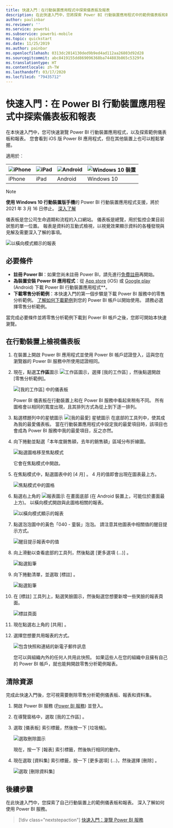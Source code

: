 ```yaml
---
title: 快速入門：在行動裝置應用程式中探索儀表板及報表
description: 在此快速入門中，您將探索 Power BI 行動裝置應用程式中的範例儀表板和報表。
author: paulinbar
ms.reviewer: ''
ms.service: powerbi
ms.subservice: powerbi-mobile
ms.topic: quickstart
ms.date: 11/25/2019
ms.author: painbar
ms.openlocfilehash: 0313dc2014130ded9b9ed4ad112aa26803d92d28
ms.sourcegitcommit: abc8419155dd869096368ba744883b865c5329fa
ms.translationtype: HT
ms.contentlocale: zh-TW
ms.lasthandoff: 03/17/2020
ms.locfileid: "79435712"
---
```

# <a name="quickstart-explore-dashboards-and-reports-in-the-power-bi-mobile-apps"></a>快速入門：在 Power BI 行動裝置應用程式中探索儀表板和報表
在本快速入門中，您可快速瀏覽 Power BI 行動裝置應用程式，以及探索範例儀表板和報表。 您會看到 iOS 版 Power BI 應用程式，但在其他裝置上也可以輕鬆掌握。

適用於︰

| ![iPhone](./media/mobile-apps-quickstart-view-dashboard-report/iphone-logo-30-px.png) | ![iPad](./media/mobile-apps-quickstart-view-dashboard-report/ipad-logo-30-px.png) | ![Android](./media/mobile-apps-quickstart-view-dashboard-report/android-logo-30-px.png) | ![Windows 10 裝置](./media/mobile-apps-quickstart-view-dashboard-report/win-10-logo-30-px.png) |
|:--- |:--- |:--- |:--- |
| iPhone | iPad | Android | Windows 10 |

>[!NOTE]
>**使用 Windows 10 行動裝置版手機**的 Power BI 行動裝置應用程式支援，將於 2021 年 3 月 16 日停止。 [深入了解](https://go.microsoft.com/fwlink/?linkid=2121400)

儀表板是您公司生命週期和流程的入口網站。 儀表板是總覽，用於監控企業目前狀態的單一位置。 報表是資料的互動式檢視，以視覺效果顯示資料的各種發現與見解及需要深入了解的事項。 

![以橫向模式顯示的報表](././media/mobile-apps-quickstart-view-dashboard-report/power-bi-android-quickstart-report.png)

## <a name="prerequisites"></a>必要條件

* **註冊 Power BI**：如果您尚未註冊 Power BI，請先進行[免費註冊](https://app.powerbi.com/signupredirect?pbi_source=web)再開始。
* **為裝置安裝 Power BI 應用程式**：從 [App store](https://apps.apple.com/app/microsoft-power-bi/id929738808) (iOS) 或 [Google play](https://play.google.com/store/apps/details?id=com.microsoft.powerbim&amp;amp;clcid=0x409) (Android) 下載 Power BI 行動裝置應用程式**。
* **下載零售分析範例**：本快速入門的第一個步驟是下載 Power BI 服務中的零售分析範例。 [了解如何下載範例](./mobile-apps-download-samples.md)到您的 Power BI 帳戶以開始使用。 請務必選擇零售分析範例。

當完成必要條件並將零售分析範例下載到 Power BI 帳戶之後，您即可開始本快速瀏覽。

## <a name="view-a-dashboard-on-your-mobile-device"></a>在行動裝置上檢視儀表板
1. 在裝置上開啟 Power BI 應用程式並使用 Power BI 帳戶認證登入，這與您在瀏覽器的 Power BI 服務中所使用認證相同。
 
1. 現在，點選**工作區**圖示 ![工作區圖示](./media/mobile-apps-quickstart-view-dashboard-report/power-bi-iphone-workspaces-button.png)，選擇 [我的工作區]  ，然後點選開啟 [零售分析範例]。

    ![[我的工作區] 中的儀表板](./media/mobile-apps-quickstart-view-dashboard-report/power-bi-android-quickstart-dashboard.png)
   
    Power BI 儀表板在行動裝置上和在 Power BI 服務中看起來稍有不同。 所有圖格會以相同的寬度出現，且其排列方式為從上到下逐一排列。

5. 點選標題列中的星號圖示 ![[我的最愛] 星號圖示](./media/mobile-apps-quickstart-view-dashboard-report/power-bi-android-quickstart-favorite-icon.png) 在底部的工具列中，使其成為我的最愛儀表板。 當在行動裝置應用程式中設定我的最愛項目時，該項目也會成為 Power BI 服務中我的最愛項目，反之亦然。

6. 向下捲動並點選「本年度銷售額，去年的銷售額」區域分布折線圖。

    ![點選圖格移至焦點模式](./media/mobile-apps-quickstart-view-dashboard-report/power-bi-android-quickstart-tap-tile-fave.png)

    它會在焦點模式中開啟。

7. 在焦點模式中，點選圖表中的 [4 月]  。 4 月的值即會出現在圖表最上方。

    ![焦點模式中的圖格](./media/mobile-apps-quickstart-view-dashboard-report/power-bi-android-quickstart-tile-focus.png)

8. 點選右上角的 ![報表圖示](./media/mobile-apps-quickstart-view-dashboard-report/power-bi-android-quickstart-report-icon.png) 在畫面底部 (在 Android 裝置上，可能位於畫面最上方)。 以橫向模式開啟與此圖格相關的報表。

    ![以橫向模式顯示的報表](././media/mobile-apps-quickstart-view-dashboard-report/power-bi-android-quickstart-report.png)

9. 點選泡泡圖中的黃色「040 - 童裝」泡泡。 請注意其他圖表中相關值的醒目提示方式。 

    ![醒目提示報表中的值](./media/mobile-apps-quickstart-view-dashboard-report/power-bi-android-quickstart-cross-highlight.png)

10. 向上滑動以查看底部的工具列，然後點選 [更多選項 (...)]  。

    ![點選鉛筆](./media/mobile-apps-quickstart-view-dashboard-report/power-bi-android-quickstart-tap-pencil.png)


11. 向下捲動清單，並選取 [標註]  。

    ![點選鉛筆](./media/mobile-apps-quickstart-view-dashboard-report/power-bi-android-quickstart-tap-pencil2.png)

12. 在 [標註] 工具列上，點選笑臉圖示，然後點選您想要新增一些笑臉的報表頁面。
 
    ![標註頁面](./media/mobile-apps-quickstart-view-dashboard-report/power-bi-android-quickstart-annotate.png)

13. 現在點選右上角的 [共用]  。

14. 選擇您想要共用報表的方式。  

    ![包含快照和連結的新電子郵件訊息](./media/mobile-apps-quickstart-view-dashboard-report/power-bi-android-quickstart-send-snapshot.png)

    您可以與組織內外的任何人共用此快照。 如果這些人在您的組織中且擁有自己的 Power BI 帳戶，就也能夠開啟零售分析範例報表。

## <a name="clean-up-resources"></a>清除資源

完成此快速入門後，您可視需要刪除零售分析範例儀表板、報表和資料集。

1. 開啟 Power BI 服務 ([Power BI 服務](https://app.powerbi.com)) 並登入。

2. 在導覽窗格中，選取 [我的工作區]  。

3. 選取 [儀表板] 索引標籤，然後按一下 [垃圾桶]。

    ![選取刪除圖示](./media/mobile-apps-quickstart-view-dashboard-report/power-bi-android-quickstart-delete-retail.png)

    現在，按一下 [報表] 索引標籤，然後執行相同的動作。

4. 現在選取 [資料集] 索引標籤，按一下 [更多選項]  (...)，然後選擇 [刪除]  。 


    ![選取 [刪除資料集]](./media/mobile-apps-quickstart-view-dashboard-report/power-bi-android-quickstart-delete-retail-datasets.png)

## <a name="next-steps"></a>後續步驟

在此快速入門中，您探索了自己行動裝置上的範例儀表板和報表。 深入了解如何使用 Power BI 服務。 

> [!div class="nextstepaction"]
> [快速入門：瀏覽 Power BI 服務](../end-user-experience.md)

